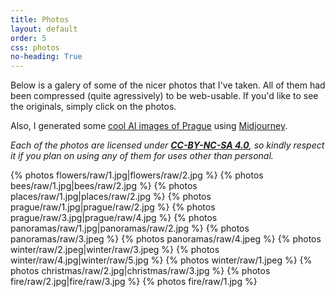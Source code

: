 ```yaml
---
title: Photos
layout: default
order: 5
css: photos
no-heading: True
---
```


Below is a galery of some of the nicer photos that I've taken.
All of them had been compressed (quite agressively) to be web-usable.
If you'd like to see the originals, simply click on the photos.

Also, I generated some [cool AI images of Prague](/what-does-an-ai-think-of-prague/) using [Midjourney](https://www.midjourney.com/).

_Each of the photos are licensed under **[CC-BY-NC-SA 4.0](https://creativecommons.org/licenses/by-nc-sa/4.0/)**, so kindly respect it if you plan on using any of them for uses other than personal._

{% photos flowers/raw/1.jpg|flowers/raw/2.jpg %}
{% photos bees/raw/1.jpg|bees/raw/2.jpg %}
{% photos places/raw/1.jpg|places/raw/2.jpg %}
{% photos prague/raw/1.jpg|prague/raw/2.jpg %}
{% photos prague/raw/3.jpg|prague/raw/4.jpg %}
{% photos panoramas/raw/1.jpg|panoramas/raw/2.jpg %}
{% photos panoramas/raw/3.jpeg %}
{% photos panoramas/raw/4.jpeg %}
{% photos winter/raw/2.jpeg|winter/raw/3.jpeg %}
{% photos winter/raw/4.jpg|winter/raw/5.jpg %}
{% photos winter/raw/1.jpeg %}
{% photos christmas/raw/2.jpg|christmas/raw/3.jpg %}
{% photos fire/raw/2.jpg|fire/raw/3.jpg %}
{% photos fire/raw/1.jpg %}
